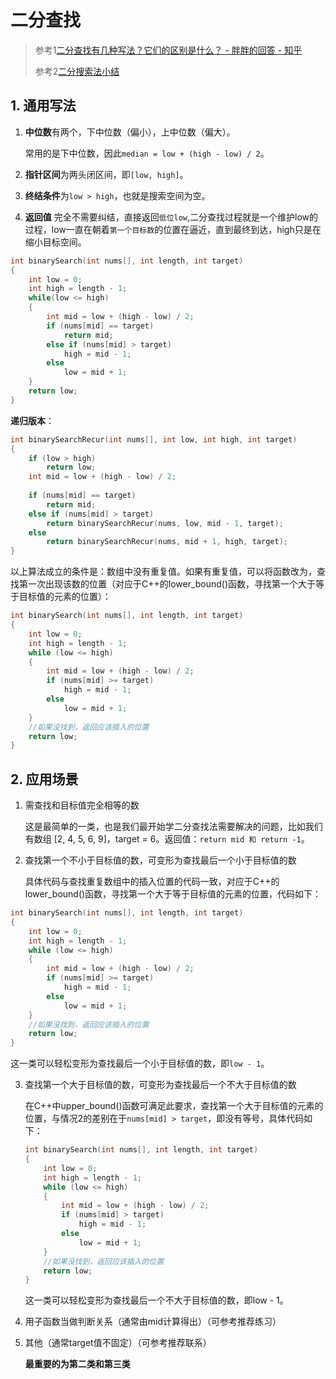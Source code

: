 # 二分查找

> 参考1[二分查找有几种写法？它们的区别是什么？ - 胖胖的回答 - 知乎](https://www.zhihu.com/question/36132386/answer/155438728)
>
> 参考2[二分搜索法小结](https://www.cnblogs.com/grandyang/p/6854825.html)



## 1. 通用写法

1. **中位数**有两个，下中位数（偏小），上中位数（偏大）。

   常用的是下中位数，因此`median = low + (high - low) / 2`。

2. **指针区间**为两头闭区间，即`[low, high]`。

3. **终结条件**为`low > high`，也就是搜索空间为空。
4. **返回值** 完全不需要纠结，直接返回`低位low`,二分查找过程就是一个维护low的过程，low一直在朝着`第一个目标数`的位置在逼近，直到最终到达，high只是在缩小目标空间。

```c++
int binarySearch(int nums[], int length, int target)
{
    int low = 0;
    int high = length - 1;
    while(low <= high)
    {
        int mid = low + (high - low) / 2;
        if (nums[mid] == target)
            return mid;
        else if (nums[mid] > target)
            high = mid - 1;
        else 
            low = mid + 1;
    }
    return low;
}
```

**递归版本**：

```c++
int binarySearchRecur(int nums[], int low, int high, int target)
{
    if (low > high)
        return low;
    int mid = low + (high - low) / 2;
    
    if (nums[mid] == target)
        return mid;
    else if (nums[mid] > target)
        return binarySearchRecur(nums, low, mid - 1, target);
    else
        return binarySearchRecur(nums, mid + 1, high, target);
}
```

以上算法成立的条件是：数组中没有重复值。如果有重复值，可以将函数改为，查找第一次出现该数的位置（对应于C++的lower_bound()函数，寻找第一个大于等于目标值的元素的位置）：

```c++
int binarySearch(int nums[], int length, int target)
{
    int low = 0;
    int high = length - 1;
    while (low <= high)
    {
        int mid = low + (high - low) / 2;
        if (nums[mid] >= target)
            high = mid - 1;
        else
            low = mid + 1;
    }
    //如果没找到，返回应该插入的位置
    return low;
}
```

## 2. 应用场景

1. 需查找和目标值完全相等的数

   这是最简单的一类，也是我们最开始学二分查找法需要解决的问题，比如我们有数组 [2, 4, 5, 6, 9]，target = 6。返回值：`return mid 和 return -1`。

2. 查找第一个不小于目标值的数，可变形为查找最后一个小于目标值的数

   具体代码与查找重复数组中的插入位置的代码一致，对应于C++的lower_bound()函数，寻找第一个大于等于目标值的元素的位置，代码如下：

```c++
int binarySearch(int nums[], int length, int target)
{
    int low = 0;
    int high = length - 1;
    while (low <= high)
    {
        int mid = low + (high - low) / 2;
        if (nums[mid] >= target)
            high = mid - 1;
        else
            low = mid + 1;
    }
    //如果没找到，返回应该插入的位置
    return low;
}
```

​    这一类可以轻松变形为查找最后一个小于目标值的数，即`low - 1`。

3. 查找第一个大于目标值的数，可变形为查找最后一个不大于目标值的数

   在C++中upper_bound()函数可满足此要求，查找第一个大于目标值的元素的位置，与情况2的差别在于`nums[mid] > target`，即没有等号，具体代码如下：

   ```c++
   int binarySearch(int nums[], int length, int target)
   {
       int low = 0;
       int high = length - 1;
       while (low <= high)
       {
           int mid = low + (high - low) / 2;
           if (nums[mid] > target)
               high = mid - 1;
           else
               low = mid + 1;
       }
       //如果没找到，返回应该插入的位置
       return low;
   }
   ```

   这一类可以轻松变形为查找最后一个不大于目标值的数，即low - 1。

4. 用子函数当做判断关系（通常由mid计算得出）（可参考推荐练习）

5. 其他（通常target值不固定）（可参考推荐联系）

   

   **最重要的为第二类和第三类**

   